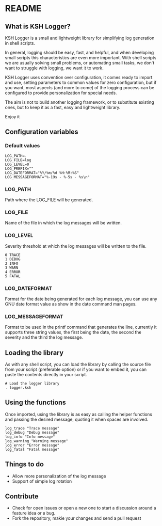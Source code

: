 README
======

What is KSH Logger?
-------------------
KSH Logger is a small and lightweight library for simplifying log generation in shell scripts.

In general, logging should be easy, fast, and helpful, and when developing small scripts this characteristics are even more important. With shell scripts we are usually solving small problems, or automating small tasks, we don't want to struggle with logging, we want it to work.

KSH Logger uses convention over configuration, it comes ready to import and use, setting parameters to common values for zero configuration, but if you want, most aspects (and more to come) of the logging process can be configured to provide personalization for special needs.

The aim is not to build another logging framework, or to substitute existing ones, but to keep it as a fast, easy and lightweight library.

Enjoy it

Configuration variables
-----------------------
### Default values
    LOG_PATH=.
    LOG_FILE=log
    LOG_LEVEL=0
    LOG_PREFIX=""
    LOG_DATEFORMAT="%Y/%m/%d %H:%M:%S"
    LOG_MESSAGEFORMAT="%-19s - %-5s - %s\n"

### LOG_PATH
Path where the LOG_FILE will be generated.
### LOG_FILE
Name of the file in which the log messages will be written.
### LOG_LEVEL
Severity threshold at which the log messages will be written to the file.

    0 TRACE
    1 DEBUG
    2 INFO
    3 WARN
    4 ERROR
    5 FATAL
### LOG_DATEFORMAT
Format for the date being generated for each log message, you can use any GNU date format value as show in the date command man pages.
### LOG_MESSAGEFORMAT
Format to be used in the printf command that generates the line, currently it supports three string values, the first being the date, the second the severity and the third the log message.

Loading the library
-------------------
As with any shell script, you can load the library by calling the source file from your script (preferable option) or if you want to embed it, you can paste the contents directly in your script.

    # Load the logger library
    . logger.ksh

Using the functions
-------------------
Once imported, using the library is as easy as calling the helper functions and passing the desired message, quoting it when spaces are involved.

    log_trace "Trace message"
    log_debug "Debug message"
    log_info "Info message"
    log_warning "Warning message"
    log_error "Error message"
    log_fatal "Fatal message"

Things to do
------------
* Allow more personalization of the log message
* Support of simple log rotation

Contribute
----------
* Check for open issues or open a new one to start a discussion around a feature idea or a bug.
* Fork the repository, makie your changes and send a pull request
